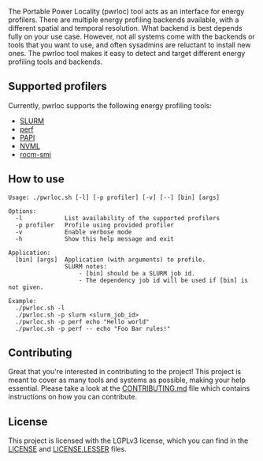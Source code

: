 [//]: # (TODO: Add logo.)
[//]: # (TODO: Add shields.)

The Portable Power Locality (pwrloc) tool acts as an interface for energy profilers.
There are multiple energy profiling backends available, with a different spatial and temporal resolution.
What backend is best depends fully on your use case.
However, not all systems come with the backends or tools that you want to use, and often sysadmins are reluctant to install new ones.
The pwrloc tool makes it easy to detect and target different energy profiling tools and backends.

## Supported profilers

Currently, pwrloc supports the following energy profiling tools:

- [SLURM](https://github.com/SchedMD/slurm)
- [perf](https://github.com/torvalds/linux/tree/master/tools/perf)
- [PAPI](https://github.com/icl-utk-edu/papi)
- [NVML](https://developer.nvidia.com/management-library-nvml)
- [rocm-smi](https://github.com/ROCm/rocm_smi_lib)

## How to use

```console
Usage: ./pwrloc.sh [-l] [-p profiler] [-v] [--] [bin] [args]

Options:
  -l            List availability of the supported profilers
  -p profiler   Profile using provided profiler
  -v            Enable verbose mode
  -h            Show this help message and exit

Application:
  [bin] [args]  Application (with arguments) to profile.
                SLURM notes:
                    - [bin] should be a SLURM job id.
                    - The dependency job id will be used if [bin] is not given.

Example:
  ./pwrloc.sh -l
  ./pwrloc.sh -p slurm <slurm_job_id>
  ./pwrloc.sh -p perf echo "Hello world"
  ./pwrloc.sh -p perf -- echo "Foo Bar rules!"
```

## Contributing

Great that you're interested in contributing to the project!
This project is meant to cover as many tools and systems as possible, making your help essential.
Please take a look at the [CONTRIBUTING.md](CONTRIBUTING.md) file which contains instructions on how you can contribute.

## License

This project is licensed with the LGPLv3 license, which you can find in the [LICENSE](LICENSE) and [LICENSE.LESSER](LICENSE.LESSER) files.
